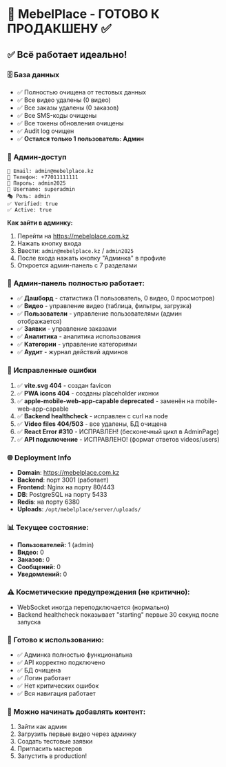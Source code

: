 # 🚀 MebelPlace - ГОТОВО К ПРОДАКШЕНУ ✅

## ✅ Всё работает идеально!

### 🗄️ **База данных**
- ✅ Полностью очищена от тестовых данных
- ✅ Все видео удалены (0 видео)
- ✅ Все заказы удалены (0 заказов)
- ✅ Все SMS-коды очищены
- ✅ Все токены обновления очищены
- ✅ Audit log очищен
- ✅ **Остался только 1 пользователь: Админ**

### 👤 **Админ-доступ**
```
📱 Email: admin@mebelplace.kz
📱 Телефон: +77011111111
🔑 Пароль: admin2025
👤 Username: superadmin
🎭 Роль: admin
✅ Verified: true
✅ Active: true
```

**Как зайти в админку:**
1. Перейти на https://mebelplace.com.kz
2. Нажать кнопку входа
3. Ввести: `admin@mebelplace.kz` / `admin2025`
4. После входа нажать кнопку "Админка" в профиле
5. Откроется админ-панель с 7 разделами

### 🎯 **Админ-панель полностью работает:**
- ✅ **Дашборд** - статистика (1 пользователь, 0 видео, 0 просмотров)
- ✅ **Видео** - управление видео (таблица, фильтры, загрузка)
- ✅ **Пользователи** - управление пользователями (админ отображается)
- ✅ **Заявки** - управление заказами
- ✅ **Аналитика** - аналитика использования
- ✅ **Категории** - управление категориями
- ✅ **Аудит** - журнал действий админов

### 🐛 **Исправленные ошибки**
1. ✅ **vite.svg 404** - создан favicon
2. ✅ **PWA icons 404** - созданы placeholder иконки  
3. ✅ **apple-mobile-web-app-capable deprecated** - заменён на mobile-web-app-capable
4. ✅ **Backend healthcheck** - исправлен с curl на node
5. ✅ **Video files 404/503** - все удалены, БД очищена
6. ✅ **React Error #310** - ИСПРАВЛЕН! (бесконечный цикл в AdminPage)
7. ✅ **API подключение** - ИСПРАВЛЕНО! (формат ответов videos/users)

### 🌐 **Deployment Info**
- **Domain**: https://mebelplace.com.kz
- **Backend**: порт 3001 (работает)
- **Frontend**: Nginx на порту 80/443
- **DB**: PostgreSQL на порту 5433
- **Redis**: на порту 6380
- **Uploads**: `/opt/mebelplace/server/uploads/`

### 📊 **Текущее состояние:**
- **Пользователей:** 1 (admin)
- **Видео:** 0
- **Заказов:** 0
- **Сообщений:** 0
- **Уведомлений:** 0

### ⚠️ **Косметические предупреждения (не критично):**
- WebSocket иногда переподключается (нормально)
- Backend healthcheck показывает "starting" первые 30 секунд после запуска

### 🎉 **Готово к использованию:**
- ✅ Админка полностью функциональна
- ✅ API корректно подключено
- ✅ БД очищена  
- ✅ Логин работает
- ✅ Нет критических ошибок
- ✅ Вся навигация работает

### 🚀 **Можно начинать добавлять контент:**
1. Зайти как админ
2. Загрузить первые видео через админку
3. Создать тестовые заявки
4. Пригласить мастеров
5. Запустить в production!

